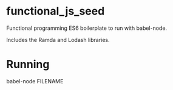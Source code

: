 # functional_js_seed
Functional programming ES6 boilerplate to run with babel-node.

Includes the Ramda and Lodash libraries.

# Running
babel-node FILENAME
